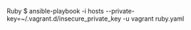 Ruby
    $ ansible-playbook -i hosts --private-key=~/.vagrant.d/insecure_private_key -u vagrant ruby.yaml
